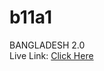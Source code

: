 # b11a1
BANGLADESH 2.0 <br>
Live Link: <a href="https://abdullahalsifat.github.io/b11a1/">Click Here</a>

